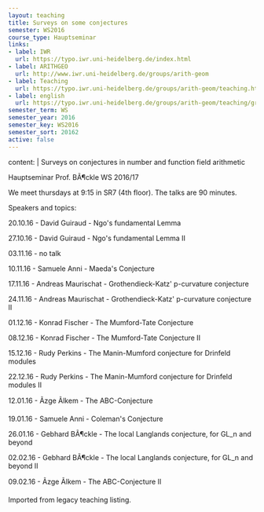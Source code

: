 ```yaml
---
layout: teaching
title: Surveys on some conjectures
semester: WS2016
course_type: Hauptseminar
links:
- label: IWR
  url: https://typo.iwr.uni-heidelberg.de/index.html
- label: ARITHGEO
  url: http://www.iwr.uni-heidelberg.de/groups/arith-geom
- label: Teaching
  url: https://typo.iwr.uni-heidelberg.de/groups/arith-geom/teaching.html
- label: english
  url: https://typo.iwr.uni-heidelberg.de/groups/arith-geom/teaching/group-seminar-ws16/17.html
semester_term: WS
semester_year: 2016
semester_key: WS2016
semester_sort: 20162
active: false
---
```

content: |
  Surveys on conjectures in number and function field arithmetic
  
  Hauptseminar Prof. BÃ¶ckle WS 2016/17
  
  We meet thursdays at 9:15 in SR7 (4th floor). The talks are 90 minutes.
  
  Speakers and topics:
  
  20.10.16 - David Guiraud - Ngo's fundamental Lemma
  
  27.10.16 - David Guiraud - Ngo's fundamental Lemma II
  
  03.11.16 - no talk
  
  10.11.16 - Samuele Anni - Maeda's Conjecture
  
  17.11.16 - Andreas Maurischat - Grothendieck-Katz' p-curvature conjecture
  
  24.11.16 - Andreas Maurischat - Grothendieck-Katz' p-curvature conjecture II
  
  01.12.16 - Konrad Fischer - The Mumford-Tate Conjecture
  
  08.12.16 - Konrad Fischer - The Mumford-Tate Conjecture II
  
  15.12.16 - Rudy Perkins - The Manin-Mumford conjecture for Drinfeld modules
  
  22.12.16 - Rudy Perkins - The Manin-Mumford conjecture for Drinfeld modules II
  
  12.01.16 - Ãzge Ãlkem - The ABC-Conjecture
  
  19.01.16 - Samuele Anni - Coleman's Conjecture
  
  26.01.16 - Gebhard BÃ¶ckle - The local Langlands conjecture, for GL_n and beyond
  
  02.02.16 - Gebhard BÃ¶ckle - The local Langlands conjecture, for GL_n and beyond II
  
  09.02.16 - Ãzge Ãlkem - The ABC-Conjecture II

Imported from legacy teaching listing.
